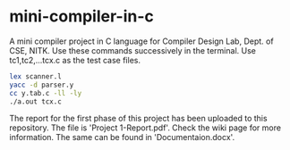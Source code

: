# mini-compiler-in-c
A mini compiler project in C language for Compiler Design Lab, Dept. of CSE, NITK. Use these commands successively in the terminal. Use tc1,tc2,...tcx.c as the test case files.
```bash
lex scanner.l
yacc -d parser.y
cc y.tab.c -ll -ly
./a.out tcx.c
```

The report for the first phase of this project has been uploaded to this repository. The file is 'Project 1-Report.pdf'.
Check the wiki page for more information. The same can be found in 'Documentaion.docx'.
